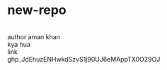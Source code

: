 # new-repo
<br>
author aman khan
<br>
kya hua
<br>
link
<br>
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
